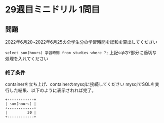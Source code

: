 # 29週目ミニドリル 1問目

## 問題

2022年6月20~2022年6月25の全学生分の学習時間を総和を算出してください

`select sum(hours) 学習時間 from studies where ?;`
上記sqlの?部分に適切な処理を入れてください

### 終了条件
containerを立ち上げ、containerのmysqlに接続してください
mysqlでSQLを実行した結果、以下のように表示されれば完了。

```
+------------+
| sum(hours) |
+------------+
|         30 |
+------------+
```

